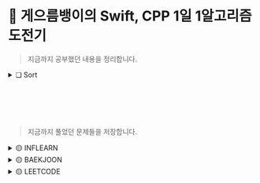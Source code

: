 # 🍋 게으름뱅이의 Swift, CPP 1일 1알고리즘 도전기

> 지금까지 공부했던 내용을 정리합니다.

<details>
<summary>❏ Sort</summary>

<!-- summary 아래 한칸 공백 두어야함 -->
| content | github | notion |
|:--:|:--:|:--:|
|선택 정렬(Selection sort) | [SelectionSort.swift](https://github.com/YoonAh-dev/Algorithm/blob/main/Algorithm-Swift/Algorithm-Swift/Utility/Sort/SelectionSort.swift) | <a href="https://yoonah-dev.oopy.io/e6339889-a0a1-40aa-9079-d4272cce11dd" target="_blank"><img src="https://img.shields.io/badge/Notion-000000?style=flat-square&logo=notion&logoColor=white"/></a>  |
|버블 정렬(Bubble sort) | [BubbleSort.swift](https://github.com/YoonAh-dev/Algorithm/blob/main/Algorithm-Swift/Algorithm-Swift/Utility/Sort/BubbleSort.swift) | <a href="https://yoonah-dev.oopy.io/525d76a7-3a39-49fc-ba14-597a45f2e32b" target="_blank"><img src="https://img.shields.io/badge/Notion-000000?style=flat-square&logo=notion&logoColor=white"/></a>  |
|삽입 정렬(Insertion sort) | [InsertionSort.swift](https://github.com/YoonAh-dev/Algorithm/blob/main/Algorithm-Swift/Algorithm-Swift/Utility/Sort/InsertionSort.swift) | <a href="https://yoonah-dev.oopy.io/2295f114-1e35-4623-9252-5b0dfb436d69" target="_blank"><img src="https://img.shields.io/badge/Notion-000000?style=flat-square&logo=notion&logoColor=white"/></a>  |
</details>

<br/><br>
----

> 지금까지 풀었던 문제들을 저장합니다.

<details>
<summary>🟡 INFLEARN</summary>

<!-- summary 아래 한칸 공백 두어야함 -->
## 🟡 INFLEARN
|날짜         | 문제번호 | 제목     | git  |
|-----------|:-------------:|---|---|
| 23/07/23 | 01 | 1부터 N까지의 배수합 |[1부터 N까지의 배수합.swift](https://github.com/YoonAh-dev/Algorithm/blob/main/Algorithm-Swift/Algorithm-Swift/Inflearn/01_1%EB%B6%80%ED%84%B0N%EA%B9%8C%EC%A7%80M%EC%9D%98%EB%B0%B0%EC%88%98%ED%95%A9.swift)<br>[1부터 N까지의 배수합.cpp](https://github.com/YoonAh-dev/Algorithm/blob/main/Algorithm-CPP/01_1%EB%B6%80%ED%84%B0N%EA%B9%8C%EC%A7%80%EC%9D%98%EB%B0%B0%EC%88%98%ED%95%A9.cpp)|
| 23/07/24 | 02 | 자연수의 합 |[자연수의 합.swift](https://github.com/YoonAh-dev/Algorithm/blob/main/Algorithm-Swift/Algorithm-Swift/Inflearn/02_%EC%9E%90%EC%97%B0%EC%88%98%EC%9D%98%ED%95%A9.swift)<br>[자연수의 합.cpp](https://github.com/YoonAh-dev/Algorithm/blob/main/Algorithm-CPP/02_%EC%9E%90%EC%97%B0%EC%88%98%EC%9D%98%ED%95%A9.cpp)|
| 23/07/24 | 03 | 진약수의 합 |[진약수의 합.swift](https://github.com/YoonAh-dev/Algorithm/blob/main/Algorithm-Swift/Algorithm-Swift/Inflearn/03_%EC%A7%84%EC%95%BD%EC%88%98%EC%9D%98%ED%95%A9.swift)<br>[진약수의 합.cpp](https://github.com/YoonAh-dev/Algorithm/blob/main/Algorithm-CPP/03_%EC%A7%84%EC%95%BD%EC%88%98%EC%9D%98%ED%95%A9.cpp)|
| 23/07/25 | 04 | 나이 차이 |[나이 차이.swift](https://github.com/YoonAh-dev/Algorithm/blob/main/Algorithm-Swift/Algorithm-Swift/Inflearn/04_%EB%82%98%EC%9D%B4%EC%B0%A8%EC%9D%B4.swift)<br>[나이 차이.cpp](https://github.com/YoonAh-dev/Algorithm/blob/main/Algorithm-CPP/04_%EB%82%98%EC%9D%B4%EC%B0%A8%EC%9D%B4.cpp)|
| 23/07/25 | 05 | 나이 계산 |[나이 계산.swift](https://github.com/YoonAh-dev/Algorithm/blob/main/Algorithm-Swift/Algorithm-Swift/Inflearn/05_%EB%82%98%EC%9D%B4%EA%B3%84%EC%82%B0.swift)<br>[나이 계산.cpp](https://github.com/YoonAh-dev/Algorithm/blob/main/Algorithm-CPP/05_%EB%82%98%EC%9D%B4%EA%B3%84%EC%82%B0.cpp)|
| 23/07/26 | 06 | 숫자만 추출 |[숫자만 추출.swift](https://github.com/YoonAh-dev/Algorithm/blob/main/Algorithm-Swift/Algorithm-Swift/Inflearn/06_%EC%88%AB%EC%9E%90%EB%A7%8C%EC%B6%94%EC%B6%9C.swift)<br>[숫자만 추출.cpp](https://github.com/YoonAh-dev/Algorithm/blob/main/Algorithm-CPP/06_%EC%88%AB%EC%9E%90%EB%A7%8C%EC%B6%94%EC%B6%9C.cpp)|
| 23/07/26 | 07 | 영어 단어 복구 |[영어 단어 복구.swift](https://github.com/YoonAh-dev/Algorithm/blob/main/Algorithm-Swift/Algorithm-Swift/Inflearn/07_%EC%98%81%EC%96%B4%EB%8B%A8%EC%96%B4%EB%B3%B5%EA%B5%AC.swift)<br>[영어 단어 복구.cpp](https://github.com/YoonAh-dev/Algorithm/blob/main/Algorithm-CPP/07_%EC%98%81%EC%96%B4%EB%8B%A8%EC%96%B4%EB%B3%B5%EA%B5%AC.cpp)|
| 23/07/27 | 08 | 올바른 괄호 |[올바른 괄호.swift](https://github.com/YoonAh-dev/Algorithm/blob/main/Algorithm-Swift/Algorithm-Swift/Inflearn/08_%EC%98%AC%EB%B0%94%EB%A5%B8%EA%B4%84%ED%98%B8.swift)<br>[올바른 괄호.cpp](https://github.com/YoonAh-dev/Algorithm/blob/main/Algorithm-CPP/08_%EC%98%AC%EB%B0%94%EB%A5%B8%EA%B4%84%ED%98%B8.cpp)|
| 23/07/27 | 09 | 모두의 약수 |[모두의 약수.swift](https://github.com/YoonAh-dev/Algorithm/blob/main/Algorithm-Swift/Algorithm-Swift/Inflearn/09_%EB%AA%A8%EB%91%90%EC%9D%98%EC%95%BD%EC%88%98.swift)<br>[모두의 약수.cpp](https://github.com/YoonAh-dev/Algorithm/blob/main/Algorithm-CPP/09_%EB%AA%A8%EB%91%90%EC%9D%98%EC%95%BD%EC%88%98.cpp)|
| 23/07/28 | 10 | 자릿수의 합 |[자릿수의 합.swift](https://github.com/YoonAh-dev/Algorithm/blob/main/Algorithm-Swift/Algorithm-Swift/Inflearn/10_%EC%9E%90%EB%A6%BF%EC%88%98%EC%9D%98%ED%95%A9.swift)<br>[자릿수의 합.cpp](https://github.com/YoonAh-dev/Algorithm/blob/main/Algorithm-CPP/10_%EC%9E%90%EB%A6%BF%EC%88%98%EC%9D%98%ED%95%A9.cpp)|
| 23/07/28 | 11, 12 | 숫자의 총 개수 |[숫자의 총 개수.swift](https://github.com/YoonAh-dev/Algorithm/blob/main/Algorithm-Swift/Algorithm-Swift/Inflearn/11_%EC%88%AB%EC%9E%90%EC%9D%98%EC%B4%9D%EA%B0%9C%EC%88%98.swift)<br>[숫자의 총 개수.cpp](https://github.com/YoonAh-dev/Algorithm/blob/main/Algorithm-CPP/11_%EC%88%AB%EC%9E%90%EC%9D%98%EC%B4%9D%EA%B0%9C%EC%88%98.cpp)|
| 23/07/29 | 13 | 가장 많이 사용된 자릿수 |[가장 많이 사용된 자릿수.swift](https://github.com/YoonAh-dev/Algorithm/blob/main/Algorithm-Swift/Algorithm-Swift/Inflearn/13_%EA%B0%80%EC%9E%A5%EB%A7%8E%EC%9D%B4%EC%82%AC%EC%9A%A9%EB%90%9C%EC%9E%90%EB%A6%BF%EC%88%98.swift)<br>[가장 많이 사용된 자릿수.cpp](https://github.com/YoonAh-dev/Algorithm/blob/main/Algorithm-CPP/13_%EA%B0%80%EC%9E%A5%EB%A7%8E%EC%9D%B4%EC%82%AC%EC%9A%A9%EB%90%9C%EC%9E%90%EB%A6%BF%EC%88%98.cpp)|
| 23/07/29 | 14 | 뒤집은 소수 |[뒤집은 소수.swift](https://github.com/YoonAh-dev/Algorithm/blob/main/Algorithm-Swift/Algorithm-Swift/Inflearn/14_%EB%92%A4%EC%A7%91%EC%9D%80%EC%86%8C%EC%88%98.swift)<br>[뒤집은 소수.cpp](https://github.com/YoonAh-dev/Algorithm/blob/main/Algorithm-CPP/14_%EB%92%A4%EC%A7%91%EC%9D%80%EC%86%8C%EC%88%98.cpp)|
| 23/07/30 | 15 | 소수의 개수 |[소수의 개수.swift](https://github.com/YoonAh-dev/Algorithm/blob/main/Algorithm-Swift/Algorithm-Swift/Inflearn/15_%EC%86%8C%EC%88%98%EC%9D%98%EA%B0%9C%EC%88%98.swift)<br>[소수의 개수.cpp](https://github.com/YoonAh-dev/Algorithm/blob/main/Algorithm-CPP/15_%EC%86%8C%EC%88%98%EC%9D%98%EA%B0%9C%EC%88%98.cpp)|
| 23/07/30 | 16 | Anagram |[Anagram.swift](https://github.com/YoonAh-dev/Algorithm/blob/main/Algorithm-Swift/Algorithm-Swift/Inflearn/16_Anagram.swift)<br>[Anagram.cpp](https://github.com/YoonAh-dev/Algorithm/blob/main/Algorithm-CPP/16_Anagram.cpp)|
| 23/07/31 | 17 | 선생님 퀴즈 |[선생님 퀴즈.swift](https://github.com/YoonAh-dev/Algorithm/blob/main/Algorithm-Swift/Algorithm-Swift/Inflearn/17_%EC%84%A0%EC%83%9D%EB%8B%98%ED%80%B4%EC%A6%88.swift)<br>[선생님 퀴즈.cpp](https://github.com/YoonAh-dev/Algorithm/blob/main/Algorithm-CPP/17_%EC%84%A0%EC%83%9D%EB%8B%98%ED%80%B4%EC%A6%88.cpp)|
| 23/07/31 | 18 | 층간소음 |[층간소음.swift](https://github.com/YoonAh-dev/Algorithm/blob/main/Algorithm-Swift/Algorithm-Swift/Inflearn/18_%EC%B8%B5%EA%B0%84%EC%86%8C%EC%9D%8C.swift)<br>[층간소음.cpp](https://github.com/YoonAh-dev/Algorithm/blob/main/Algorithm-CPP/18_%EC%B8%B5%EA%B0%84%EC%86%8C%EC%9D%8C.cpp)|
| 23/08/01 | 19 | 분노 유발자 |[분노 유발자.swift](https://github.com/YoonAh-dev/Algorithm/blob/main/Algorithm-Swift/Algorithm-Swift/Inflearn/19_%EB%B6%84%EB%85%B8%EC%9C%A0%EB%B0%9C%EC%9E%90.swift)<br>[분노 유발자.cpp](https://github.com/YoonAh-dev/Algorithm/blob/main/Algorithm-CPP/19_%EB%B6%84%EB%85%B8%EC%9C%A0%EB%B0%9C%EC%9E%90.cpp)|
| 23/08/01 | 20 | 가위 바위 보 |[가위 바위 보.swift](https://github.com/YoonAh-dev/Algorithm/blob/main/Algorithm-Swift/Algorithm-Swift/Inflearn/20_%EA%B0%80%EC%9C%84%EB%B0%94%EC%9C%84%EB%B3%B4.swift)<br>[가위 바위 보.cpp](https://github.com/YoonAh-dev/Algorithm/blob/main/Algorithm-CPP/20_%EA%B0%80%EC%9C%84%EB%B0%94%EC%9C%84%EB%B3%B4.cpp)|
| 23/08/03 | 21 | 카드 게임 |[카드 게임.swift](https://github.com/YoonAh-dev/Algorithm/blob/main/Algorithm-Swift/Algorithm-Swift/Inflearn/21_%EC%B9%B4%EB%93%9C%EA%B2%8C%EC%9E%84.swift)<br>[카드 게임.cpp](https://github.com/YoonAh-dev/Algorithm/blob/main/Algorithm-CPP/21_%EC%B9%B4%EB%93%9C%EA%B2%8C%EC%9E%84.cpp)|
| 23/08/03 | 22 | 온도의 최대값 |[온도의 최대값.swift](https://github.com/YoonAh-dev/Algorithm/blob/main/Algorithm-Swift/Algorithm-Swift/Inflearn/22_%EC%98%A8%EB%8F%84%EC%9D%98%EC%B5%9C%EB%8C%80%EA%B0%92.swift)<br>[온도의 최대값.cpp](https://github.com/YoonAh-dev/Algorithm/blob/main/Algorithm-CPP/22_%EC%98%A8%EB%8F%84%EC%9D%98%EC%B5%9C%EB%8C%80%EA%B0%92.cpp)|
| 23/08/04 | 23 | 연속 부분 증가 수열 |[연속 부분 증가 수열.swift](https://github.com/YoonAh-dev/Algorithm/blob/main/Algorithm-Swift/Algorithm-Swift/Inflearn/23_%EC%97%B0%EC%86%8D%EB%B6%80%EB%B6%84%EC%A6%9D%EA%B0%80%EC%88%98%EC%97%B4.swift)<br>[연속 부분 증가 수열.cpp](https://github.com/YoonAh-dev/Algorithm/blob/main/Algorithm-CPP/23_%EC%97%B0%EC%86%8D%EB%B6%80%EB%B6%84%EC%A6%9D%EA%B0%80%EC%88%98%EC%97%B4.cpp)|
| 23/08/04 | 24 | Jolly Jumpers |[Jolly Jumpers.swift](https://github.com/YoonAh-dev/Algorithm/blob/main/Algorithm-Swift/Algorithm-Swift/Inflearn/24_JollyJumpers.swift)<br>[Jolly Jumpers.cpp](https://github.com/YoonAh-dev/Algorithm/blob/main/Algorithm-CPP/24_JollyJumpers.cpp)|
| 23/08/06 | 25 | 석차 구하기 |[석차 구하기.swift](https://github.com/YoonAh-dev/Algorithm/blob/main/Algorithm-Swift/Algorithm-Swift/Inflearn/25_%EC%84%9D%EC%B0%A8%EA%B5%AC%ED%95%98%EA%B8%B0.swift)<br>[석차 구하기.cpp](https://github.com/YoonAh-dev/Algorithm/blob/main/Algorithm-CPP/25_%EC%84%9D%EC%B0%A8%EA%B5%AC%ED%95%98%EA%B8%B0.cpp)|
| 23/08/06 | 26 | 말아톤 |[말아톤.swift](https://github.com/YoonAh-dev/Algorithm/blob/main/Algorithm-Swift/Algorithm-Swift/Inflearn/26_%EB%A7%90%EC%95%84%ED%86%A4.swift)<br>[말아톤.cpp](https://github.com/YoonAh-dev/Algorithm/blob/main/Algorithm-CPP/26_%EB%A7%90%EC%95%84%ED%86%A4.cpp)|
| 23/08/07 | 27 | N!의 표현법 |[N!의 표현법.swift](https://github.com/YoonAh-dev/Algorithm/blob/main/Algorithm-Swift/Algorithm-Swift/Inflearn/27_N%EC%9D%98%ED%91%9C%ED%98%84%EB%B2%95.swift)<br>[N!의 표현법.cpp](https://github.com/YoonAh-dev/Algorithm/blob/main/Algorithm-CPP/27_N%EC%9D%98%ED%91%9C%ED%98%84%EB%B2%95.cpp)|
| 23/08/07 | 28 | N!의 0의 개수 |[N!의 0의 개수.swift](https://github.com/YoonAh-dev/Algorithm/blob/main/Algorithm-Swift/Algorithm-Swift/Inflearn/28_N%EC%9D%980%EC%9D%98%EA%B0%9C%EC%88%98.swift)<br>[N!의 0의 개수.cpp](https://github.com/YoonAh-dev/Algorithm/blob/main/Algorithm-CPP/28_N%EC%97%90%EC%84%9C0%EC%9D%98%EA%B0%9C%EC%88%98.cpp)|
| 23/08/08 | 29 | 3의 개수는?(small) |[3의 개수는?.cpp](https://github.com/YoonAh-dev/Algorithm/blob/main/Algorithm-CPP/29_3%EC%9D%98%EA%B0%9C%EC%88%98%EB%8A%94.cpp)|
| 23/08/08 | 30 | 3의 개수는?(large) |[3의 개수는?.swift](https://github.com/YoonAh-dev/Algorithm/blob/main/Algorithm-Swift/Algorithm-Swift/Inflearn/30_3%EC%9D%98%EA%B0%9C%EC%88%98%EB%8A%94.swift)<br>[3의 개수는?.cpp](https://github.com/YoonAh-dev/Algorithm/blob/main/Algorithm-CPP/30_3%EC%9D%98%EA%B0%9C%EC%88%98%EB%8A%94.cpp)|
| 23/08/09 | 31 | 탄화수소질량 |[탄화수소질량.swift](https://github.com/YoonAh-dev/Algorithm/blob/main/Algorithm-Swift/Algorithm-Swift/Inflearn/31_%ED%83%84%ED%99%94%EC%88%98%EC%86%8C%EC%A7%88%EB%9F%89.swift)<br>[탄화수소질량.cpp](https://github.com/YoonAh-dev/Algorithm/blob/main/Algorithm-CPP/31_%ED%83%84%ED%99%94%EC%88%98%EC%86%8C%EC%A7%88%EB%9F%89.cpp)|
| 23/08/09 | 32 | 선택정렬 |[선택정렬.swift](https://github.com/YoonAh-dev/Algorithm/blob/main/Algorithm-Swift/Algorithm-Swift/Inflearn/32_%EC%84%A0%ED%83%9D%EC%A0%95%EB%A0%AC.swift)<br>[선택정렬.cpp](https://github.com/YoonAh-dev/Algorithm/blob/main/Algorithm-CPP/32_%EC%84%A0%ED%83%9D%EC%A0%95%EB%A0%AC.cpp)|
| 23/08/10 | 33 | 3등의 성적은? |[3등의 성적은?.swift](https://github.com/YoonAh-dev/Algorithm/blob/main/Algorithm-Swift/Algorithm-Swift/Inflearn/33_3%EB%93%B1%EC%9D%98%EC%84%B1%EC%A0%81%EC%9D%80.swift)<br>[3등의 성적은?.cpp](https://github.com/YoonAh-dev/Algorithm/blob/main/Algorithm-CPP/33_3%EB%93%B1%EC%9D%98%EC%84%B1%EC%A0%81%EC%9D%80.cpp)|
| 23/08/10 | 34 | 버블정렬 |[버블정렬.swift](https://github.com/YoonAh-dev/Algorithm/blob/main/Algorithm-Swift/Algorithm-Swift/Inflearn/34_%EB%B2%84%EB%B8%94%EC%A0%95%EB%A0%AC.swift)<br>[버블정렬.cpp](https://github.com/YoonAh-dev/Algorithm/blob/main/Algorithm-CPP/34_%EB%B2%84%EB%B8%94%EC%A0%95%EB%A0%AC.cpp)|
| 23/08/15 | 35 | Special Sort |[Special Sort.swift](https://github.com/YoonAh-dev/Algorithm/blob/main/Algorithm-Swift/Algorithm-Swift/Inflearn/35_SpecialSort.swift)<br>[Special Sort.cpp](https://github.com/YoonAh-dev/Algorithm/blob/main/Algorithm-CPP/35_SpeiclaSort.cpp)|
| 23/08/15 | 36 | 삽입정렬 |[삽입정렬.swift](https://github.com/YoonAh-dev/Algorithm/blob/main/Algorithm-Swift/Algorithm-Swift/Inflearn/36_%EC%82%BD%EC%9E%85%EC%A0%95%EB%A0%AC.swift)<br>[삽입정렬.cpp](https://github.com/YoonAh-dev/Algorithm/blob/main/Algorithm-CPP/36_%EC%82%BD%EC%9E%85%EC%A0%95%EB%A0%AC.cpp)|
| 23/08/16 | 37 | Least Recently Used |[Least Recently Used.swift](https://github.com/YoonAh-dev/Algorithm/blob/main/Algorithm-Swift/Algorithm-Swift/Inflearn/37_LeastRecentlyUsed.swift)<br>[Least Recently Used.cpp](https://github.com/YoonAh-dev/Algorithm/blob/main/Algorithm-CPP/37_LeastRecentlyUsed.cpp)|
| 23/08/16 | 38 | Inversion Sequence |[Inversion Sequence.swift](https://github.com/YoonAh-dev/Algorithm/blob/main/Algorithm-Swift/Algorithm-Swift/Inflearn/38_InversionSequence.swift)<br>[Inversion Sequence.cpp](https://github.com/YoonAh-dev/Algorithm/blob/main/Algorithm-CPP/38_InversionSequence.cpp)|
| 23/08/17 | 39 | 두 배열 합치기 |[두 배열 합치기.swift](https://github.com/YoonAh-dev/Algorithm/blob/main/Algorithm-Swift/Algorithm-Swift/Inflearn/39_%EB%91%90%EB%B0%B0%EC%97%B4%ED%95%A9%EC%B9%98%EA%B8%B0.swift)<br>[두 배열 합치기.cpp](https://github.com/YoonAh-dev/Algorithm/blob/main/Algorithm-CPP/39_%EB%91%90%EB%B0%B0%EC%97%B4%ED%95%A9%EC%B9%98%EA%B8%B0.cpp)|
| 23/08/17 | 40 | 교집합 |[교집합.swift](https://github.com/YoonAh-dev/Algorithm/blob/main/Algorithm-Swift/Algorithm-Swift/Inflearn/40_%EA%B5%90%EC%A7%91%ED%95%A9.swift)<br>[교집합.cpp](https://github.com/YoonAh-dev/Algorithm/blob/main/Algorithm-CPP/40_%EA%B5%90%EC%A7%91%ED%95%A9.cpp)|
| 23/08/18 | 41 | 연속된 자연수의 합 |[연속된 자연수의 합.swift](https://github.com/YoonAh-dev/Algorithm/blob/main/Algorithm-Swift/Algorithm-Swift/Inflearn/41_%EC%97%B0%EC%86%8D%EB%90%9C%EC%9E%90%EC%97%B0%EC%88%98%EC%9D%98%ED%95%A9.swift)<br>[연속된 자연수의 합.cpp](https://github.com/YoonAh-dev/Algorithm/blob/main/Algorithm-CPP/41_%EC%97%B0%EC%86%8D%EB%90%9C%EC%9E%90%EC%97%B0%EC%88%98%EC%9D%98%ED%95%A9.cpp)|
| 23/08/18 | 42 | 이분검색 |[이분검색.swift](https://github.com/YoonAh-dev/Algorithm/blob/main/Algorithm-Swift/Algorithm-Swift/Inflearn/42_%EC%9D%B4%EB%B6%84%EA%B2%80%EC%83%89.swift)<br>[이분검색.cpp](https://github.com/YoonAh-dev/Algorithm/blob/main/Algorithm-CPP/42_%EC%9D%B4%EB%B6%84%EA%B2%80%EC%83%89.cpp)|
| 23/08/20 | 43 | 뮤직비디오 |[뮤직비디오.swift](https://github.com/YoonAh-dev/Algorithm/blob/main/Algorithm-Swift/Algorithm-Swift/Inflearn/43_%EB%AE%A4%EC%A7%81%EB%B9%84%EB%94%94%EC%98%A4.swift)<br>[뮤직비디오.cpp](https://github.com/YoonAh-dev/Algorithm/blob/main/Algorithm-CPP/43_%EB%AE%A4%EC%A7%81%EB%B9%84%EB%94%94%EC%98%A4.cpp)|
| 23/08/20 | 44 | 마구간 정하기 |[마구간 정하기.swift](https://github.com/YoonAh-dev/Algorithm/blob/main/Algorithm-Swift/Algorithm-Swift/Inflearn/44_%EB%A7%88%EA%B5%AC%EA%B0%84%EC%A0%95%ED%95%98%EA%B8%B0.swift)<br>[마구간 정하기.cpp](https://github.com/YoonAh-dev/Algorithm/blob/main/Algorithm-CPP/44_%EB%A7%88%EA%B5%AC%EA%B0%84%EC%A0%95%ED%95%98%EA%B8%B0.cpp)|
| 23/08/22 | 45 | 공주 구하기 |[공주 구하기.swift](https://github.com/YoonAh-dev/Algorithm/blob/main/Algorithm-Swift/Algorithm-Swift/Inflearn/45_%EA%B3%B5%EC%A3%BC%EA%B5%AC%ED%95%98%EA%B8%B0.swift)<br>[공주 구하기.cpp](https://github.com/YoonAh-dev/Algorithm/blob/main/Algorithm-CPP/45_%EA%B3%B5%EC%A3%BC%EA%B5%AC%ED%95%98%EA%B8%B0.cpp)|
| 23/08/22 | 46 | 멀티태스킹 |[멀티태스킹.swift](https://github.com/YoonAh-dev/Algorithm/blob/main/Algorithm-Swift/Algorithm-Swift/Inflearn/46_%EB%A9%80%ED%8B%B0%ED%83%9C%EC%8A%A4%ED%82%B9.swift)<br>[멀티태스킹.cpp](https://github.com/YoonAh-dev/Algorithm/blob/main/Algorithm-CPP/46_%EB%A9%80%ED%8B%B0%ED%83%9C%EC%8A%A4%ED%82%B9.cpp)|
| 23/08/23 | 47 | 봉우리 |[봉우리.swift](https://github.com/YoonAh-dev/Algorithm/blob/main/Algorithm-Swift/Algorithm-Swift/Inflearn/47_%EB%B4%89%EC%9A%B0%EB%A6%AC.swift)<br>[봉우리.cpp](https://github.com/YoonAh-dev/Algorithm/blob/main/Algorithm-CPP/47_%EB%B4%89%EC%9A%B0%EB%A6%AC.cpp)|
| 23/08/23 | 48 | 각 행의 평균과 가장 가까운 값 |[각 행의 평균과 가장 가까운 값.swift](https://github.com/YoonAh-dev/Algorithm/blob/main/Algorithm-Swift/Algorithm-Swift/Inflearn/48_%EA%B0%81%ED%96%89%EC%9D%98%ED%8F%89%EA%B7%A0%EA%B3%BC%EA%B0%80%EC%9E%A5%EA%B0%80%EA%B9%8C%EC%9A%B4%EA%B0%92.swift)<br>[각 행의 평균과 가장 가까운 값.cpp](https://github.com/YoonAh-dev/Algorithm/blob/main/Algorithm-CPP/48_%EA%B0%81%ED%96%89%EC%9D%98%ED%8F%89%EA%B7%A0%EA%B3%BC%EA%B0%80%EC%9E%A5%EA%B0%80%EA%B9%8C%EC%9A%B4%EA%B0%92.cpp)|
| 23/08/24 | 49 | 블록의 최댓값 |[블록의 최댓값.swift](https://github.com/YoonAh-dev/Algorithm/blob/main/Algorithm-Swift/Algorithm-Swift/Inflearn/49_%EB%B8%94%EB%A1%9D%EC%9D%98%EC%B5%9C%EB%8C%93%EA%B0%92.swift)<br>[블록의 최댓값.cpp](https://github.com/YoonAh-dev/Algorithm/blob/main/Algorithm-CPP/49_%EB%B8%94%EB%A1%9D%EC%9D%98%EC%B5%9C%EB%8C%93%EA%B0%92.cpp)|
| 23/08/24 | 50 | 영지선택(small) |[영지선택(small).swift](https://github.com/YoonAh-dev/Algorithm/blob/main/Algorithm-Swift/Algorithm-Swift/Inflearn/50_%EC%98%81%EC%A7%80%EC%84%A0%ED%83%9D.swift)<br>[영지선택(small).cpp](https://github.com/YoonAh-dev/Algorithm/blob/main/Algorithm-CPP/50_%EC%98%81%EC%A7%80%EC%84%A0%ED%83%9D.cpp)|
| 23/08/25 | 51 | 영지선택(large) |[영지선택(large).swift](https://github.com/YoonAh-dev/Algorithm/blob/main/Algorithm-Swift/Algorithm-Swift/Inflearn/51_%EC%98%81%EC%A7%80%EC%84%A0%ED%83%9D.swift)<br>[영지선택(large).cpp](https://github.com/YoonAh-dev/Algorithm/blob/main/Algorithm-CPP/51_%EC%98%81%EC%A7%80%EC%84%A0%ED%83%9D.cpp)|
| 23/08/25 | 52 | Ugly Numbers |[Ugly Numbers.swift](https://github.com/YoonAh-dev/Algorithm/blob/main/Algorithm-Swift/Algorithm-Swift/Inflearn/52_UglyNumbers.swift)<br>[Ugly Numbers.cpp](https://github.com/YoonAh-dev/Algorithm/blob/main/Algorithm-CPP/52_UglyNumbers.cpp)|
| 23/08/26 | 53 | K진수 출력 |[K진수 출력.swift](https://github.com/YoonAh-dev/Algorithm/blob/main/Algorithm-Swift/Algorithm-Swift/Inflearn/53_K%EC%A7%84%EC%88%98%EC%B6%9C%EB%A0%A5.swift)<br>[K진수 출력.cpp](https://github.com/YoonAh-dev/Algorithm/blob/main/Algorithm-CPP/53_K%EC%A7%84%EC%88%98%EC%B6%9C%EB%A0%A5.cpp)|
| 23/08/26 | 54 | 올바른 괄호 |[올바른 괄호.swift](https://github.com/YoonAh-dev/Algorithm/blob/main/Algorithm-Swift/Algorithm-Swift/Inflearn/54_%EC%98%AC%EB%B0%94%EB%A5%B8%EA%B4%84%ED%98%B8.swift)<br>[올바른 괄호.cpp](https://github.com/YoonAh-dev/Algorithm/blob/main/Algorithm-CPP/54_%EC%98%AC%EB%B0%94%EB%A5%B8%EA%B4%84%ED%98%B8.cpp)|
| 23/08/27 | 55 | 기차운행 |[기차운행.swift](https://github.com/YoonAh-dev/Algorithm/blob/main/Algorithm-Swift/Algorithm-Swift/Inflearn/55_%EA%B8%B0%EC%B0%A8%EC%9A%B4%ED%96%89.swift)<br>[기차운행.cpp](https://github.com/YoonAh-dev/Algorithm/blob/main/Algorithm-CPP/55_%EA%B8%B0%EC%B0%A8%EC%9A%B4%ED%96%89.cpp)|
| 23/08/27 | 56 | 재귀함수 분석 |[재귀함수 분석.swift](https://github.com/YoonAh-dev/Algorithm/blob/main/Algorithm-Swift/Algorithm-Swift/Inflearn/56_%EC%9E%AC%EA%B7%80%ED%95%A8%EC%88%98%EB%B6%84%EC%84%9D.swift)<br>[재귀함수 분석.cpp](https://github.com/YoonAh-dev/Algorithm/blob/main/Algorithm-CPP/56_%EC%9E%AC%EA%B7%80%ED%95%A8%EC%88%98%EB%B6%84%EC%84%9D.cpp)|

</details>

<details>
<summary>🟡 BAEKJOON</summary>

<!-- summary 아래 한칸 공백 두어야함 -->
## 🟡 BAEKJOON
|날짜          |Level      | 문제번호 | 제목     |분류 | git | notion |
|-----------|:---------:|:-------------:|---|---|----|:----:|
| 22/12/21 | `Bronze V` | [`1330`](https://www.acmicpc.net/problem/1330) | 두 수 비교하기| |[두 수 비교하기.swift](https://github.com/YoonAh-dev/Algorithm/blob/main/Algorithm-Swift/Algorithm-Swift/Baekjoon/%EC%A1%B0%EA%B1%B4%EB%AC%B8/1330.%20%EB%91%90%20%EC%88%98%20%EB%B9%84%EA%B5%90%ED%95%98%EA%B8%B0.swift) | |
| 22/12/21 | `Bronze V` | [`9498`](https://www.acmicpc.net/problem/9498) | 시험성적 | |[시험성적.swift](https://github.com/YoonAh-dev/Algorithm/blob/main/Algorithm-Swift/Algorithm-Swift/Baekjoon/%EC%A1%B0%EA%B1%B4%EB%AC%B8/9498.%20%EC%8B%9C%ED%97%98%EC%84%B1%EC%A0%81.swift) | |
| 22/12/21 | `Bronze V` | [`2753`](https://www.acmicpc.net/problem/2753) | 윤년 | |[윤년.swift](https://github.com/YoonAh-dev/Algorithm/blob/main/Algorithm-Swift/Algorithm-Swift/Baekjoon/%EC%A1%B0%EA%B1%B4%EB%AC%B8/2753.%20%EC%9C%A4%EB%85%84.swift) | |
| 22/12/21 | `Bronze V` | [`14681`](https://www.acmicpc.net/problem/14681) | 사분면 고르기 | |[사분면 고르기.swift](https://github.com/YoonAh-dev/Algorithm/blob/main/Algorithm-Swift/Algorithm-Swift/Baekjoon/%EC%A1%B0%EA%B1%B4%EB%AC%B8/14681.%20%EC%82%AC%EB%B6%84%EB%A9%B4%20%EA%B3%A0%EB%A5%B4%EA%B8%B0.swift) | |
| 22/12/21 | `Bronze III` | [`2884`](https://www.acmicpc.net/problem/2884) | 알람 시계 | |[알람 시계.swift](https://github.com/YoonAh-dev/Algorithm/blob/main/Algorithm-Swift/Algorithm-Swift/Baekjoon/%EC%A1%B0%EA%B1%B4%EB%AC%B8/2884.%20%EC%95%8C%EB%9E%8C%20%EC%8B%9C%EA%B3%84.swift) | |
| 22/12/21 | `Bronze III` | [`2525`](https://www.acmicpc.net/problem/2525) | 오븐 시계 | |[오븐 시계.swift](https://github.com/YoonAh-dev/Algorithm/blob/main/Algorithm-Swift/Algorithm-Swift/Baekjoon/%EC%A1%B0%EA%B1%B4%EB%AC%B8/2525.%20%EC%98%A4%EB%B8%90%20%EC%8B%9C%EA%B3%84.swift) | |
| 22/12/21 | `Bronze IV` | [`2480`](https://www.acmicpc.net/problem/2480) | 주사위 세개 | |[주사위 세개.swift](https://github.com/YoonAh-dev/Algorithm/blob/main/Algorithm-Swift/Algorithm-Swift/Baekjoon/%EC%A1%B0%EA%B1%B4%EB%AC%B8/2480.%20%EC%A3%BC%EC%82%AC%EC%9C%84%20%EC%84%B8%EA%B0%9C.swift) | |
| 22/12/21 | `Bronze V` | [`2739`](https://www.acmicpc.net/problem/2739) | 구구단 | |[구구단.swift](https://github.com/YoonAh-dev/Algorithm/blob/main/Algorithm-Swift/Algorithm-Swift/Baekjoon/%EB%B0%98%EB%B3%B5%EB%AC%B8/2739.%20%EA%B5%AC%EA%B5%AC%EB%8B%A8.swift) | |
| 22/12/21 | `Bronze V` | [`10950`](https://www.acmicpc.net/problem/10950) | A+B - 3 | |[A+B - 3.swift](https://github.com/YoonAh-dev/Algorithm/blob/main/Algorithm-Swift/Algorithm-Swift/Baekjoon/%EB%B0%98%EB%B3%B5%EB%AC%B8/10950.%20A%2BB-3.swift) | |
| 22/12/21 | `Bronze V` | [`8393`](https://www.acmicpc.net/problem/8393) | 합 | |[합.swift](https://github.com/YoonAh-dev/Algorithm/blob/main/Algorithm-Swift/Algorithm-Swift/Baekjoon/%EB%B0%98%EB%B3%B5%EB%AC%B8/8398.%20%ED%95%A9.swift) | |
| 22/12/21 | `Bronze V` | [`25304`](https://www.acmicpc.net/problem/25304) | 영수증 | |[영수증.swift](https://github.com/YoonAh-dev/Algorithm/blob/main/Algorithm-Swift/Algorithm-Swift/Baekjoon/%EB%B0%98%EB%B3%B5%EB%AC%B8/25304.%20%EC%98%81%EC%88%98%EC%A6%9D.swift) | |
| 22/12/21 | `Bronze IV` | [`15552`](https://www.acmicpc.net/problem/15552) | 빠른 A+B | |[빠른 A+B.swift](https://github.com/YoonAh-dev/Algorithm/blob/main/Algorithm-Swift/Algorithm-Swift/Baekjoon/%EB%B0%98%EB%B3%B5%EB%AC%B8/15552.%20%EB%B9%A0%EB%A5%B8%20A%2BB.swift) | |
| 22/12/21 | `Bronze V` | [`11021`](https://www.acmicpc.net/problem/11021) | A+B - 7 | |[A+B - 7.swift](https://github.com/YoonAh-dev/Algorithm/blob/main/Algorithm-Swift/Algorithm-Swift/Baekjoon/%EB%B0%98%EB%B3%B5%EB%AC%B8/11021.%20A%2BB-7.swift) | |
| 22/12/21 | `Bronze V` | [`11022`](https://www.acmicpc.net/problem/11022) | A+B - 8 | |[A+B - 8.swift](https://github.com/YoonAh-dev/Algorithm/blob/main/Algorithm-Swift/Algorithm-Swift/Baekjoon/%EB%B0%98%EB%B3%B5%EB%AC%B8/11022.%20A%2BB-8.swift) | |
| 22/12/21 | `Bronze V` | [`2438`](https://www.acmicpc.net/problem/2438) | 별 찍기 - 1 | |[별 찍기 - 1.swift](https://github.com/YoonAh-dev/Algorithm/blob/main/Algorithm-Swift/Algorithm-Swift/Baekjoon/%EB%B0%98%EB%B3%B5%EB%AC%B8/2438.%20%EB%B3%84%20%EC%B0%8D%EA%B8%B0-1.swift) | |
| 22/12/22 | `Bronze IV` | [`2439`](https://www.acmicpc.net/problem/2439) | 별 찍기 - 2 | |[별 찍기 - 2.swift](https://github.com/YoonAh-dev/Algorithm/blob/main/Algorithm-Swift/Algorithm-Swift/Baekjoon/%EB%B0%98%EB%B3%B5%EB%AC%B8/2438.%20%EB%B3%84%20%EC%B0%8D%EA%B8%B0-2.swift) | |
| 22/12/22 | `Bronze V` | [`10952`](https://www.acmicpc.net/problem/10952) | A+B - 5 | |[A+B - 5.swift](https://github.com/YoonAh-dev/Algorithm/blob/main/Algorithm-Swift/Algorithm-Swift/Baekjoon/%EB%B0%98%EB%B3%B5%EB%AC%B8/10952.%20A%2BB-5.swift) | |
| 22/12/22 | `Bronze V` | [`10951`](https://www.acmicpc.net/problem/10951) | A+B - 4 | |[A+B - 4.swift](https://github.com/YoonAh-dev/Algorithm/blob/main/Algorithm-Swift/Algorithm-Swift/Baekjoon/%EB%B0%98%EB%B3%B5%EB%AC%B8/10952.%20A%2BB-4.swift) | |
| 22/12/22 | `Bronze I` | [`1110`](https://www.acmicpc.net/problem/1110) | 더하기 사이클 | |[더하기 사이클.swift](https://github.com/YoonAh-dev/Algorithm/blob/main/Algorithm-Swift/Algorithm-Swift/Baekjoon/%EB%B0%98%EB%B3%B5%EB%AC%B8/1110.%20%EB%8D%94%ED%95%98%EA%B8%B0%20%EC%82%AC%EC%9D%B4%ED%81%B4.swift) | |
| 22/12/23 | `Bronze V` | [`10807`](https://www.acmicpc.net/problem/10807) | 개수 세기 | |[개수 세기.swift](https://github.com/YoonAh-dev/Algorithm/blob/main/Algorithm-Swift/Algorithm-Swift/Baekjoon/1%EC%B0%A8%EC%9B%90%20%EB%B0%B0%EC%97%B4/10807.%20%EA%B0%9C%EC%88%98%20%EC%84%B8%EA%B8%B0.swift) | |
| 22/12/23 | `Bronze V` | [`10871`](https://www.acmicpc.net/problem/10871) | X보다 작은 수 | |[X보다 작은 수.swift](https://github.com/YoonAh-dev/Algorithm/blob/main/Algorithm-Swift/Algorithm-Swift/Baekjoon/1%EC%B0%A8%EC%9B%90%20%EB%B0%B0%EC%97%B4/10871.%20X%EB%B3%B4%EB%8B%A4%20%EC%9E%91%EC%9D%80%20%EC%88%98.swift) | |
| 22/12/26 | `Bronze III` | [`10818`](https://www.acmicpc.net/problem/10818) | 최소, 최대 | |[최소, 최대.swift](https://github.com/YoonAh-dev/Algorithm/blob/main/Algorithm-Swift/Algorithm-Swift/Baekjoon/1%EC%B0%A8%EC%9B%90%20%EB%B0%B0%EC%97%B4/10818.%20%EC%B5%9C%EC%86%8C%2C%20%EC%B5%9C%EB%8C%80.swift) | |
| 22/12/26 | `Bronze III` | [`2562`](https://www.acmicpc.net/problem/2562) | 최댓값 | |[최댓값.swift](https://github.com/YoonAh-dev/Algorithm/blob/main/Algorithm-Swift/Algorithm-Swift/Baekjoon/1%EC%B0%A8%EC%9B%90%20%EB%B0%B0%EC%97%B4/2562.%20%EC%B5%9C%EB%8C%93%EA%B0%92.swift) | |
| 22/12/26 | `Bronze V` | [`5597`](https://www.acmicpc.net/problem/5597) | 과제 안 내신 분..?  | |[과제 안 내신 분..?.swift](https://github.com/YoonAh-dev/Algorithm/blob/main/Algorithm-Swift/Algorithm-Swift/Baekjoon/1%EC%B0%A8%EC%9B%90%20%EB%B0%B0%EC%97%B4/5597.%20%EA%B3%BC%EC%A0%9C%20%EC%95%88%20%EB%82%B4%EC%8B%A0%20%EB%B6%84..%3F.swift) | |
| 23/02/07 | `Silver V` | [`4673`](https://www.acmicpc.net/problem/4673) | 셀프 넘버  | |[셀프 넘버.swift](https://github.com/YoonAh-dev/Algorithm/blob/main/Algorithm-Swift/Algorithm-Swift/Baekjoon/%ED%95%A8%EC%88%98/4673.%20%EC%85%80%ED%94%84%20%EB%84%98%EB%B2%84.swift) | |
| 23/02/07 | `Silver IV` | [`1065`](https://www.acmicpc.net/problem/1065) | 한 수  | |[한 수.swift](https://github.com/YoonAh-dev/Algorithm/blob/main/Algorithm-Swift/Algorithm-Swift/Baekjoon/%ED%95%A8%EC%88%98/1065.%20%ED%95%9C%EC%88%98.swift) | |
| 23/02/07 | `Bronze V` | [`11654`](https://www.acmicpc.net/problem/11654) | 아스키 코드  | |[아스키 코드.swift](https://github.com/YoonAh-dev/Algorithm/blob/main/Algorithm-Swift/Algorithm-Swift/Baekjoon/%EB%AC%B8%EC%9E%90%EC%97%B4/11654.%20%EC%95%84%EC%8A%A4%ED%82%A4%20%EC%BD%94%EB%93%9C.swift) | |
| 23/02/07 | `Bronze IV` | [`11720`](https://www.acmicpc.net/problem/11720) | 숫자의 합  | |[숫자의 합.swift](https://github.com/YoonAh-dev/Algorithm/blob/main/Algorithm-Swift/Algorithm-Swift/Baekjoon/%EB%AC%B8%EC%9E%90%EC%97%B4/11720.%20%EC%88%AB%EC%9E%90%EC%9D%98%20%ED%95%A9.swift) | |
| 23/02/07 | `Bronze V` | [`10809`](https://www.acmicpc.net/problem/10809) | 알파벳 찾기  | |[알파벳 찾기.swift](https://github.com/YoonAh-dev/Algorithm/blob/main/Algorithm-Swift/Algorithm-Swift/Baekjoon/%EB%AC%B8%EC%9E%90%EC%97%B4/10809.%20%EC%95%8C%ED%8C%8C%EB%B2%B3%20%EC%B0%BE%EA%B8%B0.swift) | |
| 23/02/07 | `Bronze II` | [`2675`](https://www.acmicpc.net/problem/2675) | 문자열 반복  | |[문자열 반복.swift](https://github.com/YoonAh-dev/Algorithm/blob/main/Algorithm-Swift/Algorithm-Swift/Baekjoon/%EB%AC%B8%EC%9E%90%EC%97%B4/2675.%20%EB%AC%B8%EC%9E%90%EC%97%B4%20%EB%B0%98%EB%B3%B5.swift) | |
| 23/02/07 | `Bronze I` | [`1157`](https://www.acmicpc.net/problem/1157) | 단어 공부  | |[단어 공부.swift](https://github.com/YoonAh-dev/Algorithm/blob/main/Algorithm-Swift/Algorithm-Swift/Baekjoon/%EB%AC%B8%EC%9E%90%EC%97%B4/1157.%20%EB%8B%A8%EC%96%B4%20%EA%B3%B5%EB%B6%80.swift) | |
| 23/02/07 | `Bronze II` | [`1152`](https://www.acmicpc.net/problem/1157) | 단어의 개수  | |[단어의 개수.swift](https://github.com/YoonAh-dev/Algorithm/blob/main/Algorithm-Swift/Algorithm-Swift/Baekjoon/%EB%AC%B8%EC%9E%90%EC%97%B4/1152.%20%EB%8B%A8%EC%96%B4%EC%9D%98%20%EA%B0%9C%EC%88%98.swift) | |
| 23/02/07 | `Bronze II` | [`2908`](https://www.acmicpc.net/problem/2908) | 상수  | |[상수.swift](https://github.com/YoonAh-dev/Algorithm/blob/main/Algorithm-Swift/Algorithm-Swift/Baekjoon/%EB%AC%B8%EC%9E%90%EC%97%B4/2908.%20%EC%83%81%EC%88%98.swift) | |
| 23/02/07 | `Bronze II` | [`5622`](https://www.acmicpc.net/problem/5622) | 다이얼  | |[다이얼.swift](https://github.com/YoonAh-dev/Algorithm/blob/main/Algorithm-Swift/Algorithm-Swift/Baekjoon/%EB%AC%B8%EC%9E%90%EC%97%B4/5622.%20%EB%8B%A4%EC%9D%B4%EC%96%BC.swift) | |
| 23/02/07 | `Silver V` | [`2941`](https://www.acmicpc.net/problem/2941) | 크로아티아 알파벳  | |[크로아티아 알파벳.swift](https://github.com/YoonAh-dev/Algorithm/blob/main/Algorithm-Swift/Algorithm-Swift/Baekjoon/%EB%AC%B8%EC%9E%90%EC%97%B4/2941.%20%ED%81%AC%EB%A1%9C%EC%95%84%ED%8B%B0%EC%95%84%20%EC%95%8C%ED%8C%8C%EB%B2%B3.swift) | |
| 23/02/07 | `Silver V` | [`1316`](https://www.acmicpc.net/problem/1316) | 그룹 단어 체커  | |[그룹 단어 체커.swift](https://github.com/YoonAh-dev/Algorithm/blob/main/Algorithm-Swift/Algorithm-Swift/Baekjoon/%EB%AC%B8%EC%9E%90%EC%97%B4/1316.%20%EA%B7%B8%EB%A3%B9%20%EB%8B%A8%EC%96%B4%20%EC%B2%B4%EC%BB%A4.swift) | |
| 23/02/07 | `Bronze II` | [`1712`](https://www.acmicpc.net/problem/1712) | 손익분기점  | |[손익분기점.swift](https://github.com/YoonAh-dev/Algorithm/blob/main/Algorithm-Swift/Algorithm-Swift/Baekjoon/%EA%B8%B0%EB%B3%B8%20%EC%88%98%ED%95%99%201/1712.%20%EC%86%90%EC%9D%B5%EB%B6%84%EA%B8%B0%EC%A0%90.swift) | |
| 23/02/07 | `Bronze II` | [`2292`](https://www.acmicpc.net/problem/2292) | 벌집  | |[벌집.swift](https://github.com/YoonAh-dev/Algorithm/blob/main/Algorithm-Swift/Algorithm-Swift/Baekjoon/%EA%B8%B0%EB%B3%B8%20%EC%88%98%ED%95%99%201/2292.%20%EB%B2%8C%EC%A7%91.swift) | |
| 23/02/07 | `Silver V` | [`1193`](https://www.acmicpc.net/problem/1193) | 분수찾기  | |[분수찾기.swift](https://github.com/YoonAh-dev/Algorithm/blob/main/Algorithm-Swift/Algorithm-Swift/Baekjoon/%EA%B8%B0%EB%B3%B8%20%EC%88%98%ED%95%99%201/1193.%20%EB%B6%84%EC%88%98%EC%B0%BE%EA%B8%B0.swift) | |
| 23/02/07 | `Bronze I` | [`2869`](https://www.acmicpc.net/problem/2869) | 달팽이는 올라가고 싶다  | |[달팽이는 올라가고 싶다.swift](https://github.com/YoonAh-dev/Algorithm/blob/main/Algorithm-Swift/Algorithm-Swift/Baekjoon/%EA%B8%B0%EB%B3%B8%20%EC%88%98%ED%95%99%201/2869.%20%EB%8B%AC%ED%8C%BD%EC%9D%B4%EB%8A%94%20%EC%98%AC%EB%9D%BC%EA%B0%80%EA%B3%A0%20%EC%8B%B6%EB%8B%A4.swift) | |
| 23/02/08 | `Bronze III` | [`10250`](https://www.acmicpc.net/problem/10250) | ACM 호텔  | |[ACM 호텔.swift](https://github.com/YoonAh-dev/Algorithm/blob/main/Algorithm-Swift/Algorithm-Swift/Baekjoon/%EA%B8%B0%EB%B3%B8%20%EC%88%98%ED%95%99%201/10250.%20ACM%20%ED%98%B8%ED%85%94.swift) | |
| 23/02/08 | `Bronze I` | [`2775`](https://www.acmicpc.net/problem/2775) | 부녀회장이 될테야  | |[부녀회장이 될테야.swift](https://github.com/YoonAh-dev/Algorithm/blob/main/Algorithm-Swift/Algorithm-Swift/Baekjoon/%EA%B8%B0%EB%B3%B8%20%EC%88%98%ED%95%99%201/2775.%20%EB%B6%80%EB%85%80%ED%9A%8C%EC%9E%A5%EC%9D%B4%20%EB%90%A0%ED%85%8C%EC%95%BC.swift) | |
| 23/02/08 | `Silver IV` | [`2775`](https://www.acmicpc.net/problem/2775) | 설탕 배달  | |[설탕 배달.swift](https://github.com/YoonAh-dev/Algorithm/blob/main/Algorithm-Swift/Algorithm-Swift/Baekjoon/%EA%B8%B0%EB%B3%B8%20%EC%88%98%ED%95%99%201/2839.%20%EC%84%A4%ED%83%95%20%EB%B0%B0%EB%8B%AC.swift) | |
| 23/02/08 | `Bronze V` | [`10757`](https://www.acmicpc.net/problem/10757) | 큰 수 A+B  | |[큰 수 A+B.swift](https://github.com/YoonAh-dev/Algorithm/blob/main/Algorithm-Swift/Algorithm-Swift/Baekjoon/%EA%B8%B0%EB%B3%B8%20%EC%88%98%ED%95%99%201/10757.%20%ED%81%B0%EC%88%98%20A%2BB.swift) | |
| 23/02/08 | `Silver V` | [`1978`](https://www.acmicpc.net/problem/1978) | 소수 찾기  | |[소수 찾기.swift](https://github.com/YoonAh-dev/Algorithm/blob/main/Algorithm-Swift/Algorithm-Swift/Baekjoon/%EA%B8%B0%EB%B3%B8%20%EC%88%98%ED%95%99%202/1978.%20%EC%86%8C%EC%88%98%20%EC%B0%BE%EA%B8%B0.swift) | |
| 23/02/08 | `Silver V` | [`2581`](https://www.acmicpc.net/problem/2581) | 소수  | |[소수.swift](https://github.com/YoonAh-dev/Algorithm/blob/main/Algorithm-Swift/Algorithm-Swift/Baekjoon/%EA%B8%B0%EB%B3%B8%20%EC%88%98%ED%95%99%202/2581.%20%EC%86%8C%EC%88%98.swift) | |
| 23/02/08 | `Bronze I` | [`11653`](https://www.acmicpc.net/problem/11653) | 소인수분해  | |[소인수분해.swift](https://github.com/YoonAh-dev/Algorithm/blob/main/Algorithm-Swift/Algorithm-Swift/Baekjoon/%EA%B8%B0%EB%B3%B8%20%EC%88%98%ED%95%99%202/11653.%20%EC%86%8C%EC%9D%B8%EC%88%98%EB%B6%84%ED%95%B4.swift) | |
| 23/02/08 | `Silver III` | [`1929`](https://www.acmicpc.net/problem/1929) | 소수 구하기  | |[소수 구하기.swift](https://github.com/YoonAh-dev/Algorithm/blob/main/Algorithm-Swift/Algorithm-Swift/Baekjoon/%EA%B8%B0%EB%B3%B8%20%EC%88%98%ED%95%99%202/1929.%20%EC%86%8C%EC%88%98%20%EA%B5%AC%ED%95%98%EA%B8%B0.swift) | |
| 23/02/08 | `Silver II` | [`4948`](https://www.acmicpc.net/problem/4948) | 베르트랑 공준  | |[베르트랑 공준.swift](https://github.com/YoonAh-dev/Algorithm/blob/main/Algorithm-Swift/Algorithm-Swift/Baekjoon/%EA%B8%B0%EB%B3%B8%20%EC%88%98%ED%95%99%202/4948.%20%EB%B2%A0%EB%A5%B4%ED%8A%B8%EB%9E%91%20%EA%B3%B5%EC%A4%80.swift) | |
| 23/02/09 | `Silver II` | [`9020`](https://www.acmicpc.net/problem/9020) | 골드바흐의 추측  | |[골드바흐의 추측.swift](https://github.com/YoonAh-dev/Algorithm/blob/main/Algorithm-Swift/Algorithm-Swift/Baekjoon/%EA%B8%B0%EB%B3%B8%20%EC%88%98%ED%95%99%202/9020.%20%EA%B3%A8%EB%93%9C%EB%B0%94%ED%9D%90%EC%9D%98%20%EC%B6%94%EC%B8%A1.swift) | |
| 23/02/09 | `Bronze V` | [`2738`](https://www.acmicpc.net/problem/2738) | 행렬 덧셈  | |[행렬 덧셈.swift](https://github.com/YoonAh-dev/Algorithm/blob/main/Algorithm-Swift/Algorithm-Swift/Baekjoon/2%EC%B0%A8%EC%9B%90%20%EB%B0%B0%EC%97%B4/2738.%20%ED%96%89%EB%A0%AC%20%EB%8D%A7%EC%85%88.swift) | |
| 23/02/09 | `Bronze III` | [`2566`](https://www.acmicpc.net/problem/2566) | 최댓값  | |[최댓값.swift](https://github.com/YoonAh-dev/Algorithm/blob/main/Algorithm-Swift/Algorithm-Swift/Baekjoon/2%EC%B0%A8%EC%9B%90%20%EB%B0%B0%EC%97%B4/2566.%20%EC%B5%9C%EB%8C%93%EA%B0%92.swift) | |
| 23/02/10 | `Silver V` | [`2563`](https://www.acmicpc.net/problem/2563) | 색종이  | |[색종이.swift](https://github.com/YoonAh-dev/Algorithm/blob/main/Algorithm-Swift/Algorithm-Swift/Baekjoon/2%EC%B0%A8%EC%9B%90%20%EB%B0%B0%EC%97%B4/2563.%20%EC%83%89%EC%A2%85%EC%9D%B4.swift) | |
| 23/02/10 | `Bronze II` | [`3052`](https://www.acmicpc.net/problem/3052) | 나머지  | |[나머지.swift](https://github.com/YoonAh-dev/Algorithm/blob/main/Algorithm-Swift/Algorithm-Swift/Baekjoon/1%EC%B0%A8%EC%9B%90%20%EB%B0%B0%EC%97%B4/3052.%20%EB%82%98%EB%A8%B8%EC%A7%80.swift) | |
| 23/02/10 | `Bronze I` | [`1546`](https://www.acmicpc.net/problem/1546) | 평균  | |[평균.swift](https://github.com/YoonAh-dev/Algorithm/blob/main/Algorithm-Swift/Algorithm-Swift/Baekjoon/1%EC%B0%A8%EC%9B%90%20%EB%B0%B0%EC%97%B4/1546.%20%ED%8F%89%EA%B7%A0.swift) | |
| 23/02/10 | `Bronze II` | [`8958`](https://www.acmicpc.net/problem/8958) | OX퀴즈  | |[OX퀴즈.swift](https://github.com/YoonAh-dev/Algorithm/blob/main/Algorithm-Swift/Algorithm-Swift/Baekjoon/1%EC%B0%A8%EC%9B%90%20%EB%B0%B0%EC%97%B4/8958.%20OX%ED%80%B4%EC%A6%88.swift) | |
| 23/02/10 | `Bronze I` | [`4344`](https://www.acmicpc.net/problem/4344) | 평균은 넘겠지  | |[평균은 넘겠지.swift](https://github.com/YoonAh-dev/Algorithm/blob/main/Algorithm-Swift/Algorithm-Swift/Baekjoon/1%EC%B0%A8%EC%9B%90%20%EB%B0%B0%EC%97%B4/4344.%20%ED%8F%89%EA%B7%A0%EC%9D%80%20%EB%84%98%EA%B2%A0%EC%A7%80.swift) | |
</details>



<details>
<summary>🟡 LEETCODE</summary>

<!-- summary 아래 한칸 공백 두어야함 -->

## 🟡 LEETCODE
|날짜          |Level      |제목     |분류 |velog |
|---------------|---------|-------------|---|:----:|
|21/07/22|`Basic`|[Remove Duplicates from Sorted Array](https://leetcode.com/explore/interview/card/top-interview-questions-easy/92/array/727/)| Array |[📓](https://velog.io/@yoonah-dev/Leetcode-Remove-Duplicates-from-Sorted-Array)|
|21/07/23|`Basic`|[Best Time to Buy and Sell Stock II](https://leetcode.com/explore/interview/card/top-interview-questions-easy/92/array/564/)| Array |[📓](https://velog.io/@yoonah-dev/Leetcode-Best-Time-to-Buy-and-Sell-Stock-II)|
|21/07/25|`Basic`|[Rotate Array](https://leetcode.com/explore/interview/card/top-interview-questions-easy/92/array/646/)| Array |[📓](https://velog.io/@yoonah-dev/Leetcode-Rotate-Array)|
|21/07/26|`Basic`|[Contains Duplicate](https://leetcode.com/explore/interview/card/top-interview-questions-easy/92/array/578/)| Array |[📓](https://velog.io/@yoonah-dev/Leetcode-Contains-Duplicate)|
|21/08/01|`Basic`|[Single Number](https://leetcode.com/explore/interview/card/top-interview-questions-easy/92/array/549/)| Array |[📓](https://velog.io/@yoonah-dev/Leetcode-Single-Number)|
|21/08/03|`Basic`|[Intersection of Two Arrays II](https://leetcode.com/explore/interview/card/top-interview-questions-easy/92/array/674)| Array |[📓](https://velog.io/@yoonah-dev/Leetcode-Intersection-of-Two-Arrays-II)|
|21/08/05|`Basic`|[Plus One](https://leetcode.com/explore/interview/card/top-interview-questions-easy/92/array/559)| Array |[📓](https://velog.io/@yoonah-dev/Leetcode-Plus-One)|
|21/08/06|`Basic`|[Move Zeroes](https://leetcode.com/explore/interview/card/top-interview-questions-easy/92/array/567)| Array |[📓](https://velog.io/@yoonah-dev/Leetcode-Move-Zeroes)|
|21/08/07|`Basic`|[Two Sum](https://leetcode.com/explore/interview/card/top-interview-questions-easy/92/array/546/)| Array |[📓](https://velog.io/@yoonah-dev/Leetcode-Two-Sum)|
|21/08/12|`Basic`|[Valid Sudoku](https://leetcode.com/explore/interview/card/top-interview-questions-easy/92/array/769/)| Array |[📓](https://velog.io/@yoonah-dev/Leetcode-Valid-Sudoku)|
|21/08/16|`Basic`|[Rotate image](https://leetcode.com/explore/interview/card/top-interview-questions-easy/92/array/770/)| Array |[📓](https://velog.io/@yoonah-dev/Leetcode-Rotate-image)|
|21/08/17|`Basic`|[Reverse String](https://leetcode.com/explore/interview/card/top-interview-questions-easy/127/strings/879/)| String |[📓](https://velog.io/@yoonah-dev/Leetcode-Reverse-String)|
|21/08/17|`Medium`|[3Sum](https://leetcode.com/explore/interview/card/top-interview-questions-medium/103/array-and-strings/776/)| Array and Strings |[📓](https://velog.io/@yoonah-dev/Leetcode-3Sum)|
|21/08/21|`Basic`|[Reverse Integer](https://leetcode.com/explore/interview/card/top-interview-questions-easy/127/strings/880/)| String |[📓](https://velog.io/@yoonah-dev/Leetcode-Reverse-Integer)|
|21/08/21|`Medium`|[Set Matrix Zeroes](https://leetcode.com/explore/interview/card/top-interview-questions-medium/103/array-and-strings/777/)| Array and Strings |[📓](https://velog.io/@yoonah-dev/Leetcode-Set-Matrix-Zeroes)|
|21/08/22|`Basic`|[First Unique Character in a String](https://leetcode.com/explore/interview/card/top-interview-questions-easy/127/strings/881/)| String |[📓](https://velog.io/@yoonah-dev/Leetcode-First-Unique-Character-in-a-String)|
|21/08/22|`Medium`|[Group Anagrams](https://leetcode.com/explore/interview/card/top-interview-questions-medium/103/array-and-strings/778/)| Array and Strings |[📓](https://velog.io/@yoonah-dev/Leetcode-Group-Anagrams)|
</details>
